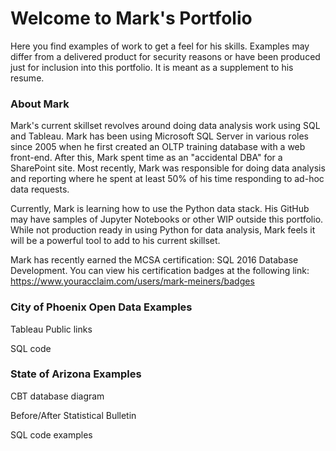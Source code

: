 # Welcome to Mark's Portfolio

Here you find examples of work to get a feel for his skills.  Examples may differ from a delivered product for security reasons or have been produced just for inclusion into this portfolio.  It is meant as a supplement to his resume.

### About Mark

Mark's current skillset revolves around doing data analysis work using SQL and Tableau.  Mark has been using Microsoft SQL Server in various roles since 2005 when he first created an OLTP training database with a web front-end.  After this, Mark spent time as an "accidental DBA" for a SharePoint site.  Most recently, Mark was responsible for doing data analysis and reporting where he spent at least 50% of his time responding to ad-hoc data requests.  

Currently, Mark is learning how to use the Python data stack.  His GitHub may have samples of Jupyter Notebooks or other WIP outside this portfolio.  While not production ready in using Python for data analysis, Mark feels it will be a powerful tool to add to his current skillset.  

Mark has recently earned the MCSA certification: SQL 2016 Database Development.  You can view his certification badges at the following link: https://www.youracclaim.com/users/mark-meiners/badges

### City of Phoenix Open Data Examples
Tableau Public links

SQL code

### State of Arizona Examples
CBT database diagram

Before/After Statistical Bulletin

SQL code examples
